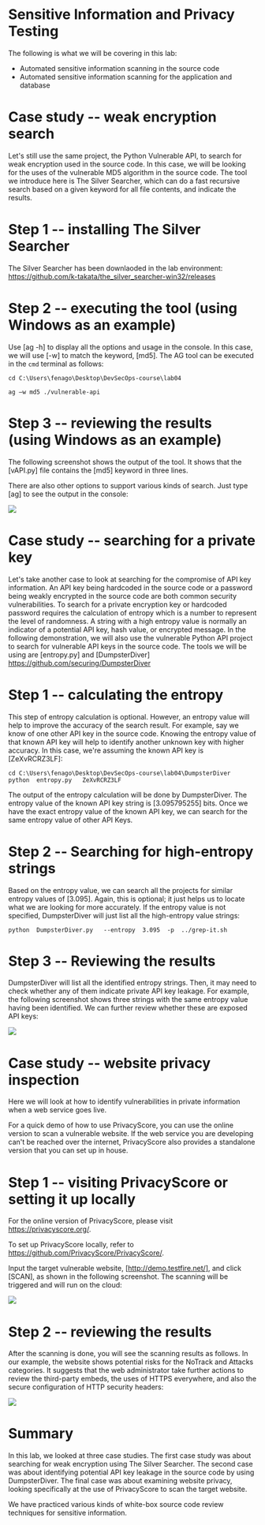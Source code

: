 
Sensitive Information and Privacy Testing
=========================================

The following is what we will be covering in this lab:

-   Automated sensitive information scanning in the source code
-   Automated sensitive information scanning for the application and
    database


Case study -- weak encryption search
====================================

Let\'s still use the same project, the Python Vulnerable API, to search
for weak encryption used in the source code. In this case, we will be
looking for the uses of the vulnerable MD5 algorithm in the source code.
The tool we introduce here is The Silver Searcher, which can do a fast
recursive search based on a given keyword for all file contents, and
indicate the results.

Step 1 -- installing The Silver Searcher
========================================

The Silver Searcher has been downlaoded in the lab environment:
https://github.com/k-takata/the_silver_searcher-win32/releases



Step 2 -- executing the tool (using Windows as an example)
==========================================================

Use [ag -h] to display all the options and usage in the console.
In this case, we will use [-w] to match the keyword, [md5].
The AG tool can be executed in the `cmd` terminal as follows:


```
cd C:\Users\fenago\Desktop\DevSecOps-course\lab04

ag –w md5 ./vulnerable-api
```

Step 3 -- reviewing the results (using Windows as an example)
=============================================================

The following screenshot shows the output of the tool. It shows that the
[vAPI.py] file contains the [md5] keyword in three lines.

There are also other options to support various kinds of search. Just
type [ag] to see the output in the console:


![](./images/4ac0b4f3-ed33-47e4-8249-e0a8b3a8baac.png)



Case study -- searching for a private key
=========================================

Let\'s take another case to look at searching for the compromise of API
key information. An API key being hardcoded in the source code or a
password being weakly encrypted in the source code are both common
security vulnerabilities. To search for a private encryption key or
hardcoded password requires the calculation of entropy which is a number
to represent the level of randomness. A string with a high entropy value
is normally an indicator of a potential API key, hash value, or
encrypted message. In the following demonstration, we will also use the
vulnerable Python API project to search for vulnerable API keys in the
source code. The tools we will be using are [entropy.py] and
[DumpsterDiver] https://github.com/securing/DumpsterDiver


Step 1 -- calculating the entropy
=================================

This step of entropy calculation is optional. However, an entropy value
will help to improve the accuracy of the search result. For example, say
we know of one other API key in the source code. Knowing the entropy
value of that known API key will help to identify another unknown key
with higher accuracy. In this case, we\'re assuming the known API key is
[ZeXvRCRZ3LF]:

```
cd C:\Users\fenago\Desktop\DevSecOps-course\lab04\DumpsterDiver
python  entropy.py   ZeXvRCRZ3LF
```


The output of the entropy calculation will be done by DumpsterDiver. The
entropy value of the known API key string is [3.095795255] bits.
Once we have the exact entropy value of the known API key, we can search
for the same entropy value of other API Keys.



Step 2 -- Searching for high-entropy strings
============================================

Based on the entropy value, we can search all the projects for similar
entropy values of [3.095]. Again, this is optional; it just helps
us to locate what we are looking for more accurately. If the entropy
value is not specified, DumpsterDiver will just list all the
high-entropy value strings:


```
python  DumpsterDiver.py   --entropy  3.095  -p  ../grep-it.sh
```




Step 3 -- Reviewing the results
===============================

DumpsterDiver will list all the identified entropy strings. Then, it may
need to check whether any of them indicate private API key leakage. For
example, the following screenshot shows three strings with the same
entropy value having been identified. We can further review whether
these are exposed API keys:


![](./images/b37f9240-7661-44bc-9de2-889d2104bf74.png)



Case study -- website privacy inspection
========================================

Here we will look at how to identify vulnerabilities in private
information when a web service goes live.


For a quick demo of how to use PrivacyScore, you can use the online
version to scan a vulnerable website. If the web service you are
developing can\'t be reached over the internet, PrivacyScore also
provides a standalone version that you can set up in house.


Step 1 -- visiting PrivacyScore or setting it up locally
========================================================

For the online version of PrivacyScore, please visit
<https://privacyscore.org/>.[](https://privacyscore.org/)

To set up PrivacyScore locally, refer to
<https://github.com/PrivacyScore/PrivacyScore/>.[](https://github.com/PrivacyScore/PrivacyScore/)

Input the target vulnerable website,
[http://demo.testfire.net/], and click
[SCAN], as shown in the following screenshot. The
scanning will be triggered and will run on the cloud:


![](./images/cbbd0701-5ab5-4b9e-9a35-674e3f6e6fca.png)





Step 2 -- reviewing the results
===============================

After the scanning is done, you will see the scanning results as
follows. In our example, the website shows potential risks for the
NoTrack and Attacks categories. It suggests that the web administrator
take further actions to review the third-party embeds, the uses of HTTPS
everywhere, and also the secure configuration of HTTP security headers:


![](./images/1b28406b-8375-4f30-8f82-ac8b685f6c81.png)


Summary
=======

In this lab, we looked at three case studies. The first case study was about
searching for weak encryption using The Silver Searcher. The second case
was about identifying potential API key leakage in the source code by
using DumpsterDiver. The final case was about examining website privacy,
looking specifically at the use of PrivacyScore to scan the target
website.

We have practiced various kinds of white-box source code review
techniques for sensitive information.